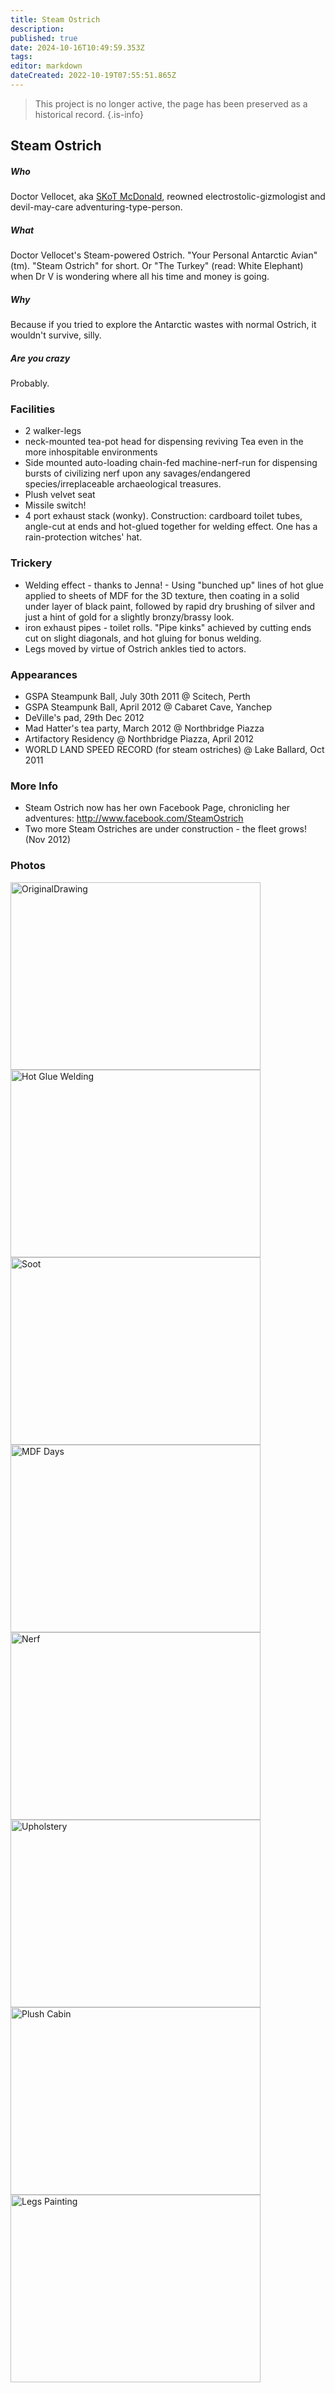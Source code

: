 ```yaml
---
title: Steam Ostrich
description: 
published: true
date: 2024-10-16T10:49:59.353Z
tags: 
editor: markdown
dateCreated: 2022-10-19T07:55:51.865Z
---
```


> This project is no longer active, the page has been preserved as a historical record.
{.is-info}

## Steam Ostrich

##### Who

Doctor Vellocet, aka [SKoT McDonald](/user/skot), reowned electrostolic-gizmologist and devil-may-care adventuring-type-person.

##### What

Doctor Vellocet's Steam-powered Ostrich. "Your Personal Antarctic Avian" (tm). "Steam Ostrich" for short. Or "The Turkey" (read: White Elephant) when Dr V is wondering where all his time and money is going.

##### Why

Because if you tried to explore the Antarctic wastes with normal Ostrich, it wouldn't survive, silly.

##### Are you crazy

Probably.

### Facilities

-   2 walker-legs
-   neck-mounted tea-pot head for dispensing reviving Tea even in the more inhospitable environments
-   Side mounted auto-loading chain-fed machine-nerf-run for dispensing bursts of civilizing nerf upon any savages/endangered species/irreplaceable archaeological treasures.
-   Plush velvet seat
-   Missile switch!
-   4 port exhaust stack (wonky). Construction: cardboard toilet tubes, angle-cut at ends and hot-glued together for welding effect. One has a rain-protection witches' hat.

### Trickery

-   Welding effect - thanks to Jenna! - Using "bunched up" lines of hot glue applied to sheets of MDF for the 3D texture, then coating in a solid under layer of black paint, followed by rapid dry brushing of silver and just a hint of gold for a slightly bronzy/brassy look.
-   iron exhaust pipes - toilet rolls. "Pipe kinks" achieved by cutting ends cut on slight diagonals, and hot gluing for bonus welding.
-   Legs moved by virtue of Ostrich ankles tied to actors.

### Appearances

-   GSPA Steampunk Ball, July 30th 2011 @ Scitech, Perth
-   GSPA Steampunk Ball, April 2012 @ Cabaret Cave, Yanchep
-   DeVille's pad, 29th Dec 2012
-   Mad Hatter's tea party, March 2012 @ Northbridge Piazza
-   Artifactory Residency @ Northbridge Piazza, April 2012
-   WORLD LAND SPEED RECORD (for steam ostriches) @ Lake Ballard, Oct 2011

### More Info

-   Steam Ostrich now has her own Facebook Page, chronicling her adventures: <http://www.facebook.com/SteamOstrich>
-   Two more Steam Ostriches are under construction - the fleet grows! (Nov 2012)

### Photos

<img src="/projects/steamosterich0001.jpg" width="400" height="300" alt="OriginalDrawing" /> <img src="/projects/steamostrichhotglueweld.jpg" width="400" height="300" alt="Hot Glue Welding" /> <img src="/projects/steamostrichsoot.jpg" width="400" height="300" alt="Soot" /> <img src="/projects/steamostrichmdf1.jpg" width="400" height="300" alt="MDF Days" /> <img src="/projects/steamostrichnerf.jpg" width="400" height="300" alt="Nerf" /> <img src="/projects/steamostrichupholstry.jpg" width="400" height="300" alt="Upholstery" /> <img src="/projects/steamostrichcabin.jpg" width="400" height="300" alt="Plush Cabin" /> <img src="/projects/steamostrichlegcoppering.jpg" width="400" height="300" alt="Legs Painting" />
